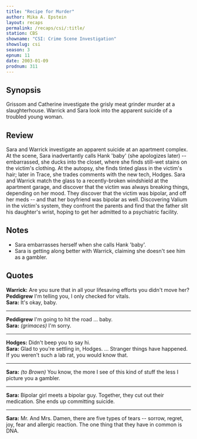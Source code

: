 ```yaml
---
title: "Recipe for Murder"
author: Mika A. Epstein
layout: recaps
permalink: /recaps/csi/:title/
station: CBS
showname: "CSI: Crime Scene Investigation"
showslug: csi
season: 3
epnum: 11
date: 2003-01-09
prodnum: 311
---
```


## Synopsis

Grissom and Catherine investigate the grisly meat grinder murder at a slaughterhouse. Warrick and Sara look into the apparent suicide of a troubled young woman.

## Review

Sara and Warrick investigate an apparent suicide at an apartment complex. At the scene, Sara inadvertantly calls Hank 'baby' (she apologizes later) -- embarrassed, she ducks into the closet, where she finds still-wet stains on the victim's clothing. At the autopsy, she finds tinted glass in the victim's hair; later in Trace, she trades comments with the new tech, Hodges. Sara and Warrick match the glass to a recently-broken windshield at the apartment garage, and discover that the victim was always breaking things, depending on her mood. They discover that the victim was bipolar, and off her meds -- and that her boyfriend was bipolar as well. Discovering Valium in the victim's system, they confront the parents and find that the father slit his daughter's wrist, hoping to get her admitted to a psychiatric facility.

## Notes

* Sara embarrasses herself when she calls Hank 'baby'.
* Sara is getting along better with Warrick, claiming she doesn't see him as a gambler.

## Quotes

**Warrick:** Are you sure that in all your lifesaving efforts you didn't move her?\
**Peddigrew** I'm telling you, I only checked for vitals.\
**Sara:** It's okay, baby.

- - -

**Peddigrew** I'm going to hit the road ... baby.\
**Sara:** _(grimaces)_ I'm sorry.

- - -

**Hodges:** Didn't beep you to say hi.\
**Sara:** Glad to you're settling in, Hodges. ... Stranger things have happened. If you weren't such a lab rat, you would know that.

- - -

**Sara:** _(to Brown)_ You know, the more I see of this kind of stuff the less I picture you a gambler.

- - -

**Sara:** Bipolar girl meets a bipolar guy. Together, they cut out their medication. She ends up committing suicide.

- - -

**Sara:** Mr. And Mrs. Damen, there are five types of tears -- sorrow, regret, joy, fear and allergic reaction. The one thing that they have in common is DNA.
